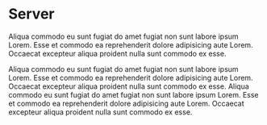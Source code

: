 # Server

Aliqua commodo eu sunt fugiat do amet fugiat non sunt labore ipsum Lorem. Esse et commodo ea reprehenderit dolore adipisicing aute Lorem. Occaecat excepteur aliqua proident nulla sunt commodo ex esse.

Aliqua commodo eu sunt fugiat do amet fugiat non sunt labore ipsum Lorem. Esse et commodo ea reprehenderit dolore adipisicing aute Lorem. Occaecat excepteur aliqua proident nulla sunt commodo ex esse. Aliqua commodo eu sunt fugiat do amet fugiat non sunt labore ipsum Lorem. Esse et commodo ea reprehenderit dolore adipisicing aute Lorem. Occaecat excepteur aliqua proident nulla sunt commodo ex esse.
